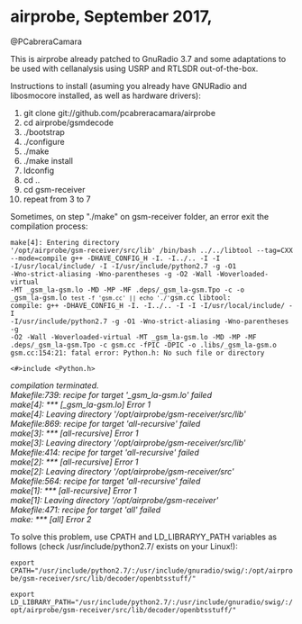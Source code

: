 # airprobe, September 2017,
@PCabreraCamara

This is airprobe already patched to GnuRadio 3.7 and some adaptations to be used with cellanalysis using USRP and RTLSDR out-of-the-box.

Instructions to install (asuming you already have GNURadio and libosmocore installed, as well as hardware drivers):

1) git clone git://github.com/pcabreracamara/airprobe
2) cd airprobe/gsmdecode
3) ./bootstrap
4) ./configure
5) ./make
6) ./make install
7) ldconfig
8) cd ..
9) cd gsm-receiver
10) repeat from 3 to 7

Sometimes, on step "./make" on gsm-receiver folder, an error exit the compilation process:

<code>make[4]: Entering directory '/opt/airprobe/gsm-receiver/src/lib' /bin/bash ../../libtool  --tag=CXX   --mode=compile g++ -DHAVE_CONFIG_H -I. -I../..  -I -I -I/usr/local/include/  -I -I/usr/include/python2.7 -g -O1 -Wno-strict-aliasing -Wno-parentheses  -g -O2 -Wall -Woverloaded-virtual -MT _gsm_la-gsm.lo -MD -MP -MF .deps/_gsm_la-gsm.Tpo -c -o _gsm_la-gsm.lo `test -f 'gsm.cc' || echo './'`gsm.cc libtool: compile:  g++ -DHAVE_CONFIG_H -I. -I../.. -I -I -I/usr/local/include/ -I -I/usr/include/python2.7 -g -O1 -Wno-strict-aliasing -Wno-parentheses -g -O2 -Wall -Woverloaded-virtual -MT _gsm_la-gsm.lo -MD -MP -MF .deps/_gsm_la-gsm.Tpo -c gsm.cc  -fPIC -DPIC -o .libs/_gsm_la-gsm.o gsm.cc:154:21: fatal error: Python.h: No such file or directory<br>
 <&#35;>include <Python.h></code>

<i>compilation terminated.<br>
Makefile:739: recipe for target '_gsm_la-gsm.lo' failed<br>
make[4]: *** [_gsm_la-gsm.lo] Error 1<br>
make[4]: Leaving directory '/opt/airprobe/gsm-receiver/src/lib'<br>
Makefile:869: recipe for target 'all-recursive' failed<br>
make[3]: *** [all-recursive] Error 1<br>
make[3]: Leaving directory '/opt/airprobe/gsm-receiver/src/lib'<br>
Makefile:414: recipe for target 'all-recursive' failed<br>
make[2]: *** [all-recursive] Error 1<br>
make[2]: Leaving directory '/opt/airprobe/gsm-receiver/src'<br>
Makefile:564: recipe for target 'all-recursive' failed<br>
make[1]: *** [all-recursive] Error 1<br>
make[1]: Leaving directory '/opt/airprobe/gsm-receiver'<br>
Makefile:471: recipe for target 'all' failed<br>
make: *** [all] Error 2</i>

To solve this problem, use CPATH and LD_LIBRARYY_PATH variables as follows (check /usr/include/python2.7/ exists on your Linux!):

<code>export CPATH="/usr/include/python2.7/:/usr/include/gnuradio/swig/:/opt/airprobe/gsm-receiver/src/lib/decoder/openbtsstuff/"<br>
export LD_LIBRARY_PATH="/usr/include/python2.7/:/usr/include/gnuradio/swig/:/opt/airprobe/gsm-receiver/src/lib/decoder/openbtsstuff/"</code>
